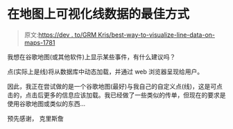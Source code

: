 # 在地图上可视化线数据的最佳方式

> 原文:[https://dev . to/GRM Kris/best-way-to-visualize-line-data-on-maps-1781](https://dev.to/grmkris/best-way-to-visualize-line-data-on-maps-1781)

我想在谷歌地图(或其他软件)上显示某些事件，有什么建议吗？

点(实际上是线)将从数据库中动态加载，并通过 web 浏览器呈现给用户。

因此，我正在尝试做的是一个谷歌地图(最好)与我自己的自定义点(线)，这是可点击的，点击后更多的信息应该加载。我已经做了一些类似的传单，但现在的要求是使用谷歌地图或类似的东西...

预先感谢，
克里斯詹